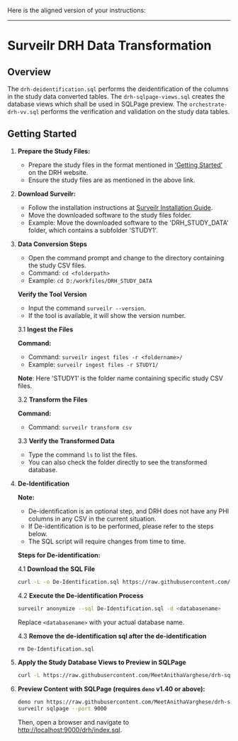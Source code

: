 Here is the aligned version of your instructions:

---

# Surveilr DRH Data Transformation

## Overview

The `drh-deidentification.sql` performs the deidentification of the columns in the study data converted tables. The `drh-sqlpage-views.sql` creates the database views which shall be used in SQLPage preview. The `orchestrate-drh-vv.sql` performs the verification and validation on the study data tables.

## Getting Started

1. **Prepare the Study Files:**

   - Prepare the study files in the format mentioned in [‘Getting Started’](https://drh.diabetestechnology.org/getting-started/) on the DRH website.
   - Ensure the study files are as mentioned in the above link.

2. **Download Surveilr:**

   - Follow the installation instructions at [Surveilr Installation Guide](https://docs.opsfolio.com/surveilr/how-to/installation-guide).
   - Move the downloaded software to the study files folder.
   - Example: Move the downloaded software to the 'DRH_STUDY_DATA' folder, which contains a subfolder 'STUDY1'.

3. **Data Conversion Steps**

   - Open the command prompt and change to the directory containing the study CSV files.
   - Command: `cd <folderpath>`
   - Example: `cd D:/workfiles/DRH_STUDY_DATA`
  
   **Verify the Tool Version**

   - Input the command `surveilr --version`.
   - If the tool is available, it will show the version number.

   3.1 **Ingest the Files**

   **Command:**

   - Command: `surveilr ingest files -r <foldername>/`
   - Example: `surveilr ingest files -r STUDY1/`

   **Note**: Here 'STUDY1' is the folder name containing specific study CSV files.

   3.2 **Transform the Files**

   **Command:**

   - Command: `surveilr transform csv`    

   3.3 **Verify the Transformed Data**

   - Type the command `ls` to list the files.
   - You can also check the folder directly to see the transformed database.

4. **De-Identification**

   **Note:** 

   - De-identification is an optional step, and DRH does not have any PHI columns in any CSV in the current situation.
   - If De-identification is to be performed, please refer to the steps below.
   - The SQL script will require changes from time to time.

   **Steps for De-identification:**

   4.1 **Download the SQL File**

   ```bash
   curl -L -o De-Identification.sql https://raw.githubusercontent.com/MeetAnithaVarghese/drh-sql-page/main/drh-deidentification.sql
   ```

   4.2 **Execute the De-identification Process**

   ```bash
   surveilr anonymize --sql De-Identification.sql -d <databasename>
   ```
   Replace `<databasename>` with your actual database name.

   
   4.3 **Remove the de-identification sql after the de-identification**
   
   ```bash
   rm De-Identification.sql
   ```


5. **Apply the Study Database Views to Preview in SQLPage**

   ```bash
   curl -L https://raw.githubusercontent.com/MeetAnithaVarghese/drh-sql-page/main/stateless-drh-surveilr.sql | sqlite3 resource-surveillance.sqlite.db   
   ```

6. **Preview Content with SQLPage (requires `deno` v1.40 or above):**

   ```bash
   deno run https://raw.githubusercontent.com/MeetAnithaVarghese/drh-sql-page/main/ux.sql.ts | sqlite3 resource-surveillance.sqlite.db
   surveilr sqlpage --port 9000   
   ```

   Then, open a browser and navigate to [http://localhost:9000/drh/index.sql](http://localhost:9000/drh/index.sql).

